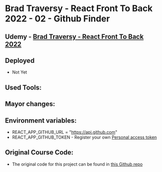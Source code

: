 # Brad Traversy - React Front To Back 2022 - 02 - Github Finder

## Udemy - [Brad Traversy - React Front To Back 2022](https://www.udemy.com/course/react-front-to-back-2022/)

## Deployed

-   Not Yet

## Used Tools:

## Mayor changes:

## Environment variables:

-   REACT_APP_GITHUB_URL = "https://api.github.com"
-   REACT_APP_GITHUB_TOKEN - Register your own [Personal access token](https://github.com/settings/tokens)

## Original Course Code:

-   The original code for this project can be found in [this Github repo](https://github.com/bradtraversy/github-finder-app)
